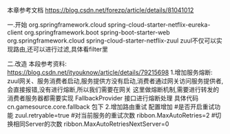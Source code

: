 本章参考文档
    https://blog.csdn.net/forezp/article/details/81041012
    
一.开始
    <dependencies>
        <dependency>
            <groupId>org.springframework.cloud</groupId>
            <artifactId>spring-cloud-starter-netflix-eureka-client</artifactId>
        </dependency>
        <dependency>
            <groupId>org.springframework.boot</groupId>
            <artifactId>spring-boot-starter-web</artifactId>
        </dependency>
        <dependency>
            <groupId>org.springframework.cloud</groupId>
            <artifactId>spring-cloud-starter-netflix-zuul</artifactId>
        </dependency>
    </dependencies>
    zuul不仅可以实现路由,还可以进行过滤,具体看filter里
    
二.改造
    本段参考资料: https://blog.csdn.net/ityouknow/article/details/79215698
    1.增加服务熔断:
        zuul网关、服务消费者启动,服务提供方没有启动,消费者通过网关访问服务提供者,会直接报错,没有进行熔断,所以我们需要在网关
        这里做熔断机制,需要进行转发的消费者服务器都需要实现 FallbackProvider 接口进行熔断处理
        具体代码  cn.gamesource.core.fallback 包下
    2.增加路由重试
        配置增加
            #是否开启重试功能
            zuul.retryable=true
            #对当前服务的重试次数
            ribbon.MaxAutoRetries=2
            #切换相同Server的次数
            ribbon.MaxAutoRetriesNextServer=0
        
    